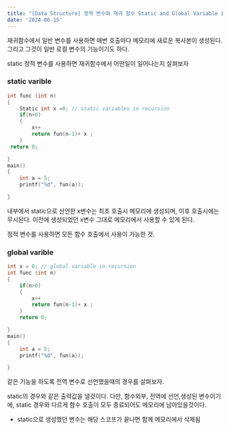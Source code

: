 ```yaml
---
title: "[Data Structure] 정적 변수와 재귀 함수 Static and Global Variable in Recursion"
date: '2024-06-15'
---
```

재귀함수에서 일반 변수를 사용하면 매번 호출마다 메모리에 새로운 복사본이 생성된다. 그리고 그것이 일반 로컬 변수의 기능이기도 하다. 

static 정적 변수를 사용하면 재귀함수에서 어떤일이 일어나는지 살펴보자

### static varible
```cpp
int func (int n)
{
    Static int x =0; // static variables in recursion
    if(n>0)
    {
        x++
        return fun(n-1)+ x ;
    }
 return 0;

}
main()
{
    int a = 5;
    printf("%d", fun(a));

}
```

내부에서 static으로 선언한 x변수는 최초 호출시 메모리에 생성되며, 이후 호출시에는 무시된다. 이전에 생성되었던 x변수 그대로 메모리에서 사용할 수 있게 된다.

정적 변수를 사용하면 모든 함수 호출에서 사용이 가능한 것.

### global varible
```cpp
int x = 0; // global variable in recursion
int func (int n)
{
    if(n>0)
    {
        x++
        return fun(n-1)+ x ;
    }
    return 0;

}
main()
{
    int a = 5;
    printf("%d", fun(a));

}
```
같은 기능을 하도록 전역 변수로 선언했을때의 경우를 살펴보자.  

static의 경우와 같은 출력값을 낼것이다.
다만, 함수외부, 전역에 선언,생성된 변수이기에, static 경우와 다르게 함수 호출이 모두 종료되어도 메모리에 남아있을것이다. 
- static으로 생성했던 변수는 해당 스코프가 끝나면 함께 메모리에서 삭제됨

